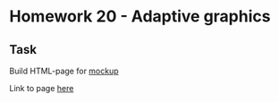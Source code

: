 # Homework 20 - Adaptive graphics

## Task
Build HTML-page for [mockup](https://www.figma.com/file/lvOV8sK9Cfrwsr0ZrzOq7y/Manifest_adaptive?node-id=0%3A1)

Link to page [here](https://ruslana-p.github.io/Beetroot_Academy_Homeworks/Homework-20_Adaptive-graphics/index.html)     

